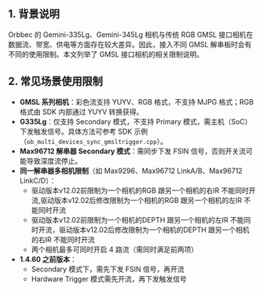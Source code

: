 ## 1. 背景说明  
Orbbec 的 Gemini-335Lg、Gemini-345Lg 相机与传统 RGB GMSL 接口相机在数据流、带宽、供电等方面存在较大差异。因此，接入不同 GMSL 解串板时会有不同的使用限制。本文列举了 GMSL 接口相机的相关限制说明。

## 2. 常见场景使用限制

- **GMSL 系列相机**：彩色流支持 YUYV、RGB 格式，不支持 MJPG 格式；RGB 格式由 SDK 内部通过 YUYV 转换获得。
- **G335Lg**：仅支持 Secondary 模式，不支持 Primary 模式，需主机（SoC）下发触发信号。具体方法可参考 SDK 示例（`ob_multi_devices_sync_gmsltrigger.cpp`）。
- **Max96712 解串器 Secondary 模式**：需同步下发 FSIN 信号，否则开关流可能导致深度流停止。
- **同一解串器多相机限制**（如 Max9296、Max96712 LinkA/B、Max96712 LinkC/D）：
    - 驱动版本v12.02前限制为一个相机的RGB 跟另一个相机的右IR 不能同时开流,驱动版本v12.02后修改限制为一个相机的RGB 跟另一个相机的左IR 不能同时开流
    - 驱动版本v12.02前限制为一个相机的DEPTH 跟另一个相机的左IR 不能同时开流，驱动版本v12.02后修改限制为一个相机的DEPTH 跟另一个相机的右IR 不能同时开流
    - 两个相机最多可同时开启 4 路流（需同时满足前两项）
- **1.4.60 之前版本**：
    - Secondary 模式下，需先下发 FSIN 信号，再开流
    - Hardware Trigger 模式需先开流，再下发触发信号
